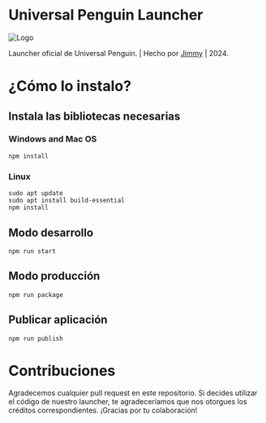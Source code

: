 # Universal Penguin Launcher

![Logo](https://cdn.discordapp.com/attachments/821504857067356250/1301291688035221648/banner.png?ex=6723f1d3&is=6722a053&hm=63da8110f07872cef1a58868588b6e254eff3e8604f9ad4ad32a275f4a37a267&)

Launcher oficial de Universal Penguin. | Hecho por [Jimmy](https://github.com/ShimixD) | 2024.

# ¿Cómo lo instalo?
## Instala las bibliotecas necesarias
### Windows and Mac OS
```console
npm install
```
### Linux
```console
sudo apt update
sudo apt install build-essential
npm install
```
## Modo desarrollo
```console
npm run start
```
## Modo producción
```console
npm run package
```
## Publicar aplicación
```console
npm run publish
```
# Contribuciones
Agradecemos cualquier pull request en este repositorio. Si decides utilizar el código de nuestro launcher, te agradeceríamos que nos otorgues los créditos correspondientes. ¡Gracias por tu colaboración!
